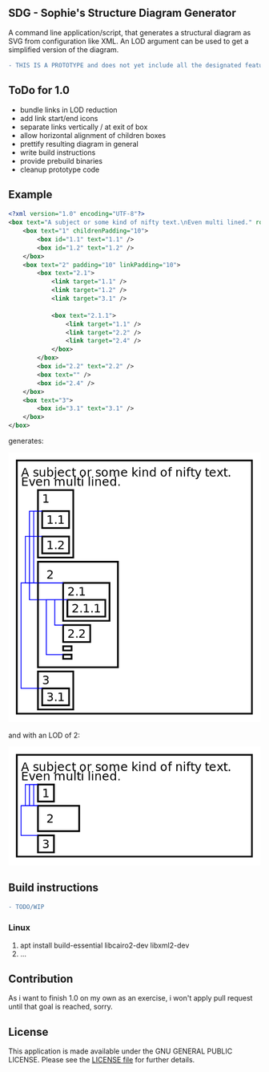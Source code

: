 ## SDG - Sophie's Structure Diagram Generator

A command line application/script, that generates a structural diagram as SVG from configuration like XML.
An LOD argument can be used to get a simplified version of the diagram.

```diff
- THIS IS A PROTOTYPE and does not yet include all the designated features!
```

## ToDo for 1.0

- bundle links in LOD reduction
- add link start/end icons
- separate links vertically / at exit of box
- allow horizontal alignment of children boxes
- prettify resulting diagram in general
- write build instructions
- provide prebuild binaries
- cleanup prototype code

## Example

```xml
<?xml version="1.0" encoding="UTF-8"?>
<box text="A subject or some kind of nifty text.\nEven multi lined." rootMargin="10">
    <box text="1" childrenPadding="10">
        <box id="1.1" text="1.1" />
        <box id="1.2" text="1.2" />
    </box>
    <box text="2" padding="10" linkPadding="10">
        <box text="2.1">
            <link target="1.1" />
            <link target="1.2" />
            <link target="3.1" />

            <box text="2.1.1">
                <link target="1.1" />
                <link target="2.2" />
                <link target="2.4" />
            </box>
        </box>
        <box id="2.2" text="2.2" />
        <box text="" />
        <box id="2.4" />
    </box>
    <box text="3">
        <box id="3.1" text="3.1" />
    </box>
</box>

```

generates:

![Example](example/example.svg)

and with an LOD of 2:

![Example](example/example_lod2.svg)

## Build instructions

```diff
- TODO/WIP
```

### Linux

1. apt install build-essential libcairo2-dev libxml2-dev
2. ...

## Contribution

As i want to finish 1.0 on my own as an exercise, i won't apply pull request until that goal is reached, sorry.

## License

This application is made available under the GNU GENERAL PUBLIC LICENSE.
Please see the [LICENSE file](LICENSE) for further details.
